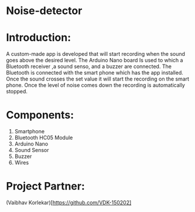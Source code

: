 # Noise-detector

# Introduction:
A custom-made app is developed that will start recording when the sound goes above the desired level. The Arduino Nano board Is used to which a Bluetooth receiver ,a sound senso, and a buzzer are connected. The Bluetooth is connected with the smart phone which has the app installed. Once the sound crosses the set value it will start the recording on the smart phone.  Once the level of noise comes down the recording is automatically stopped.


# Components:
1.	Smartphone
2.	Bluetooth HC05 Module
3.	Arduino Nano
4.	Sound Sensor
5.	Buzzer
6.	Wires


# Project Partner:
(Vaibhav Korlekar)[https://github.com/VDK-150202]

